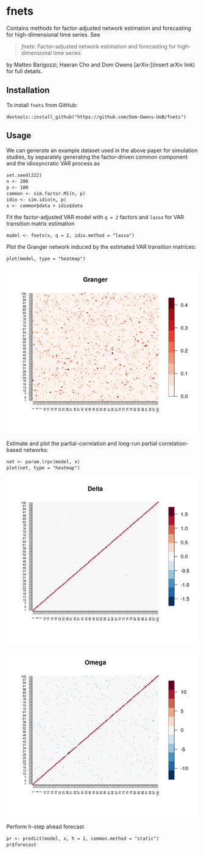 # fnets

Contains methods for factor-adjusted network estimation and forecasting for high-dimensional time series. See 

> _fnets_: Factor-adjusted network estimation and forecasting for high-dimensional time series

by Matteo Barigozzi, Haeran Cho and Dom Owens [arXiv:](insert arXiv link) for full details.


## Installation

To install `fnets` from GitHub:

```
devtools::install_github("https://github.com/Dom-Owens-UoB/fnets")
```

## Usage

We can generate an example dataset used in the above paper for simulation studies, by separately generating the factor-driven common component and the idiosyncratic VAR process as
```
set.seed(222)
n <- 200
p <- 100
common <- sim.factor.M1(n, p)
idio <- sim.idio(n, p)
x <- common$data + idio$data
```

Fit the factor-adjusted VAR model with `q = 2` factors and `lasso` for VAR transition matrix estimation
```
model <- fnets(x, q = 2, idio.method = "lasso")
```
Plot the Granger network induced by the estimated VAR transition matrices:
```
plot(model, type = "heatmap")
```
![Granger](figures/model.png)

Estimate and plot the partial-correlation and long-run partial correlation-based networks:
```
net <- param.lrpc(model, x)
plot(net, type = "heatmap")
```
![Delta](figures/delta.png)

![Omega](figures/omega.png)

Perform h-step ahead forecast 
```
pr <- predict(model, x, h = 1, common.method = "static")
pr$forecast
```






